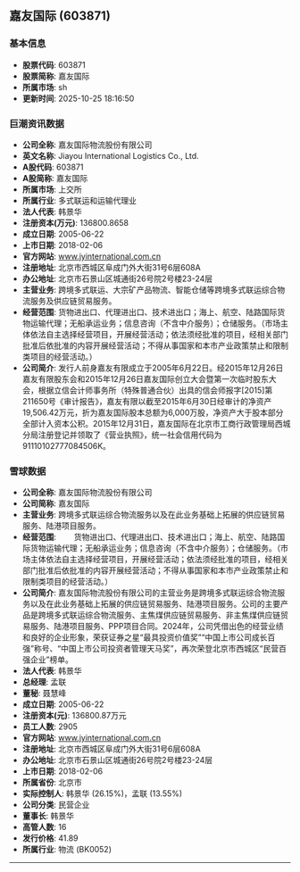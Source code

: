 ## 嘉友国际 (603871)

### 基本信息

- **股票代码**: 603871
- **股票简称**: 嘉友国际
- **所属市场**: sh
- **更新时间**: 2025-10-25 18:16:50

### 巨潮资讯数据

- **公司全称**: 嘉友国际物流股份有限公司
- **英文名称**: Jiayou International Logistics Co., Ltd.
- **A股代码**: 603871
- **A股简称**: 嘉友国际
- **所属市场**: 上交所
- **所属行业**: 多式联运和运输代理业
- **法人代表**: 韩景华
- **注册资本(万元)**: 136800.8658
- **成立日期**: 2005-06-22
- **上市日期**: 2018-02-06
- **官方网站**: www.jyinternational.com.cn
- **注册地址**: 北京市西城区阜成门外大街31号6层608A
- **办公地址**: 北京市石景山区城通街26号院2号楼23-24层
- **主营业务**: 跨境多式联运、大宗矿产品物流、智能仓储等跨境多式联运综合物流服务及供应链贸易服务。
- **经营范围**: 货物进出口、代理进出口、技术进出口；海上、航空、陆路国际货物运输代理；无船承运业务；信息咨询（不含中介服务）；仓储服务。（市场主体依法自主选择经营项目，开展经营活动；依法须经批准的项目，经相关部门批准后依批准的内容开展经营活动；不得从事国家和本市产业政策禁止和限制类项目的经营活动。）
- **公司简介**: 发行人前身嘉友有限成立于2005年6月22日。经2015年12月26日嘉友有限股东会和2015年12月26日嘉友国际创立大会暨第一次临时股东大会，根据立信会计师事务所（特殊普通合伙）出具的信会师报字[2015]第211650号《审计报告》，嘉友有限以截至2015年6月30日经审计的净资产19,506.42万元，折为嘉友国际股本总额为6,000万股，净资产大于股本部分全部计入资本公积。2015年12月31日，嘉友国际在北京市工商行政管理局西城分局注册登记并领取了《营业执照》，统一社会信用代码为91110102777084506K。

### 雪球数据

- **公司全称**: 嘉友国际物流股份有限公司
- **公司简称**: 嘉友国际
- **主营业务**: 跨境多式联运综合物流服务以及在此业务基础上拓展的供应链贸易服务、陆港项目服务。
- **经营范围**: 　　货物进出口、代理进出口、技术进出口；海上、航空、陆路国际货物运输代理；无船承运业务；信息咨询（不含中介服务）；仓储服务。（市场主体依法自主选择经营项目，开展经营活动；依法须经批准的项目，经相关部门批准后依批准的内容开展经营活动；不得从事国家和本市产业政策禁止和限制类项目的经营活动。）
- **公司简介**: 嘉友国际物流股份有限公司的主营业务是跨境多式联运综合物流服务以及在此业务基础上拓展的供应链贸易服务、陆港项目服务。公司的主要产品是跨境多式联运综合物流服务、主焦煤供应链贸易服务、非主焦煤供应链贸易服务、陆港项目服务、PPP项目合同。2024年，公司凭借出色的经营业绩和良好的企业形象，荣获证券之星“最具投资价值奖”“中国上市公司成长百强”称号、“中国上市公司投资者管理天马奖”，再次荣登北京市西城区“民营百强企业”榜单。
- **法人代表**: 韩景华
- **总经理**: 孟联
- **董秘**: 聂慧峰
- **成立日期**: 2005-06-22
- **注册资本(元)**: 136800.87万元
- **员工人数**: 2905
- **官方网站**: www.jyinternational.com.cn
- **注册地址**: 北京市西城区阜成门外大街31号6层608A
- **办公地址**: 北京市石景山区城通街26号院2号楼23-24层
- **上市日期**: 2018-02-06
- **所属省份**: 北京市
- **实际控制人**: 韩景华 (26.15%)，孟联 (13.55%)
- **公司分类**: 民营企业
- **董事长**: 韩景华
- **高管人数**: 16
- **发行价格**: 41.89
- **所属行业**: 物流 (BK0052)

---